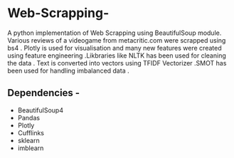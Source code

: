 # Web-Scrapping-
A python implementation of Web Scrapping using BeautifulSoup module. Various reviews of a videogame from metacritic.com were scrapped using bs4 . Plotly is used for visualisation and many new features were created using feature engineering .Likbraries like NLTK has been used for cleaning the data . Text is converted into vectors using TFIDF Vectorizer .SMOT has been used for handling imbalanced data .

## Dependencies - 
- BeautifulSoup4
- Pandas
- Plotly
- Cufflinks
- sklearn
- imblearn
